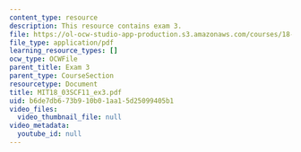 ```yaml
---
content_type: resource
description: This resource contains exam 3.
file: https://ol-ocw-studio-app-production.s3.amazonaws.com/courses/18-03sc-differential-equations-fall-2011/b6de7db673b910b01aa15d25099405b1_MIT18_03SCF11_ex3.pdf
file_type: application/pdf
learning_resource_types: []
ocw_type: OCWFile
parent_title: Exam 3
parent_type: CourseSection
resourcetype: Document
title: MIT18_03SCF11_ex3.pdf
uid: b6de7db6-73b9-10b0-1aa1-5d25099405b1
video_files:
  video_thumbnail_file: null
video_metadata:
  youtube_id: null
---
```

